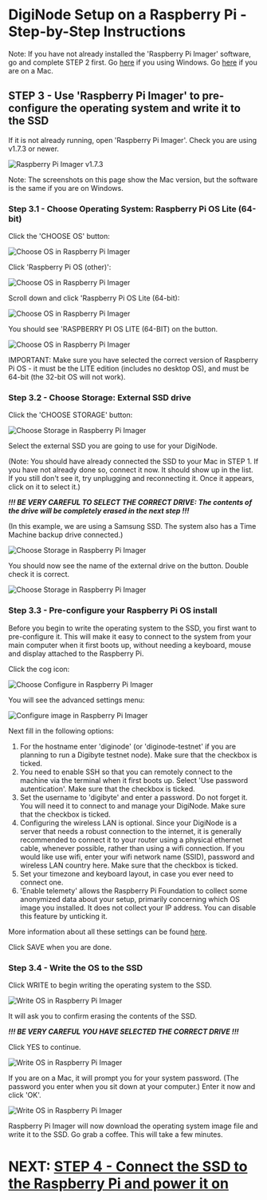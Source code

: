 # DigiNode Setup on a Raspberry Pi - Step-by-Step Instructions

Note: If you have not already installed the 'Raspberry Pi Imager' software, go and complete STEP 2 first. Go [here](/docs/rpi_setup_step2_get_imager_win.md) if you using Windows. Go [here](/docs/rpi_setup_step2_get_imager_mac.md) if you are on a Mac.

## STEP 3 - Use 'Raspberry Pi Imager' to pre-configure the operating system and write it to the SSD

If it is not already running, open 'Raspberry Pi Imager'. Check you are using v1.7.3 or newer.

![Raspberry Pi Imager v1.7.3](/images/macos_setup_3.png)

Note: The screenshots on this page show the Mac version, but the software is the same if you are on Windows.

### Step 3.1 - Choose Operating System: Raspberry Pi OS Lite (64-bit)

Click the 'CHOOSE OS' button:

![Choose OS in Raspberry Pi Imager](/images/macos_setup_3_1a.png)

Click 'Raspberry Pi OS (other)':

![Choose OS in Raspberry Pi Imager](/images/macos_setup_3_1b.png)

Scroll down and click 'Raspberry Pi OS Lite (64-bit):

![Choose OS in Raspberry Pi Imager](/images/macos_setup_3_1c.png)

You should see 'RASPBERRY PI OS LITE (64-BIT) on the button. 

![Choose OS in Raspberry Pi Imager](/images/macos_setup_3_1d.png)

IMPORTANT: Make sure you have selected the correct version of Raspberry Pi OS - it must be the LITE edition (includes no desktop OS), and must be 64-bit (the 32-bit OS will not work).

### Step 3.2 - Choose Storage: External SSD drive

Click the 'CHOOSE STORAGE' button:

![Choose Storage in Raspberry Pi Imager](/images/macos_setup_3_2a.png)

Select the external SSD you are going to use for your DigiNode. 

(Note: You should have already connected the SSD to your Mac in STEP 1. If you have not already done so, connect it now. It should show up in the list. If you still don't see it, try unplugging and reconnecting it. Once it appears, click on it to select it.)

***!!! BE VERY CAREFUL TO SELECT THE CORRECT DRIVE: The contents of the drive will be completely erased in the next step !!!***

(In this example, we are using a Samsung SSD. The system also has a Time Machine backup drive connected.)

![Choose Storage in Raspberry Pi Imager](/images/macos_setup_3_2b.png)

You should now see the name of the external drive on the button. Double check it is correct.

![Choose Storage in Raspberry Pi Imager](/images/macos_setup_3_2c.png)

### Step 3.3 - Pre-configure your Raspberry Pi OS install

Before you begin to write the operating system to the SSD, you first want to pre-configure it. This will make it easy to connect to the system from your main computer when it first boots up, without needing a keyboard, mouse and display attached to the Raspberry Pi.

Click the cog icon:

![Choose Configure in Raspberry Pi Imager](/images/macos_setup_3_3a.png)

You will see the advanced settings menu:

![Configure image in Raspberry Pi Imager](/images/macos_setup_3_3b.png)

Next fill in the following options:

1. For the hostname enter 'diginode' (or 'diginode-testnet' if you are planning to run a Digibyte testnet node). Make sure that the checkbox is ticked.
2. You need to enable SSH so that you can remotely connect to the machine via the terminal when it first boots up. Select 'Use password autentication'. Make sure that the checkbox is ticked.
3. Set the username to 'digibyte' and enter a password. Do not forget it. You will need it to connect to and manage your DigiNode. Make sure that the checkbox is ticked.
4. Configuring the wireless LAN is optional. Since your DigiNode is a server that needs a robust connection to the internet, it is generally recommended to connect it to your router using a physical ethernet cable, whenever possible, rather than using a wifi connection. If you would like use wifi, enter your wifi network name (SSID), password and wireless LAN country here. Make sure that the checkbox is ticked.
5. Set your timezone and keyboard layout, in case you ever need to connect one.
6. 'Enable telemety' allows the Raspberry Pi Foundation to collect some anonymized data about your setup, primarily concerning which OS image you installed. It does not collect your IP address. You can disable this feature by unticking it.

More information about all these settings can be found [here](https://talktech.info/2022/02/06/raspberry-pi-imager/).

Click SAVE when you are done.

### Step 3.4 - Write the OS to the SSD

Click WRITE to begin writing the operating system to the SSD. 

![Write OS in Raspberry Pi Imager](/images/macos_setup_3_4a.png)

It will ask you to confirm erasing the contents of the SSD.

***!!! BE VERY CAREFUL YOU HAVE SELECTED THE CORRECT DRIVE !!!***

Click YES to continue.

![Write OS in Raspberry Pi Imager](/images/macos_setup_3_4b.png)

If you are on a Mac, it will prompt you for your system password. (The password you enter when you sit down at your computer.) Enter it now and click 'OK'.

![Write OS in Raspberry Pi Imager](/images/macos_setup_3_4c_mac.png)



Raspberry Pi Imager will now download the operating system image file and write it to the SSD. Go grab a coffee. This will take a few minutes.


# NEXT: [STEP 4 - Connect the SSD to the Raspberry Pi and power it on](/docs/rpi_setup_step4_boot_pi.md)